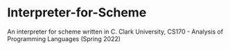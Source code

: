 # Interpreter-for-Scheme
An interpreter for scheme written in C. 
Clark University, CS170 - Analysis of Programming Languages (Spring 2022)
